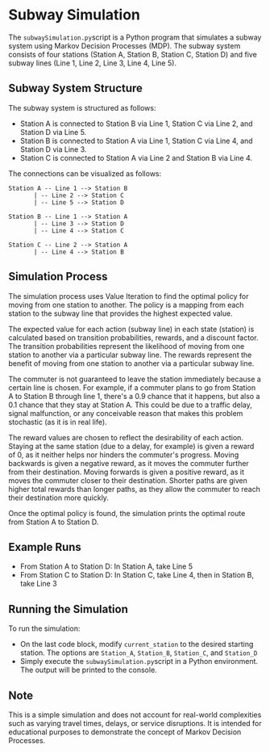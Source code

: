 # Subway Simulation

The `subwaySimulation.py`script is a Python program that simulates a subway system using Markov Decision Processes (MDP). The subway system consists of four stations (Station A, Station B, Station C, Station D) and five subway lines (Line 1, Line 2, Line 3, Line 4, Line 5).

## Subway System Structure

The subway system is structured as follows:

- Station A is connected to Station B via Line 1, Station C via Line 2, and Station D via Line 5.
- Station B is connected to Station A via Line 1, Station C via Line 4, and Station D via Line 3.
- Station C is connected to Station A via Line 2 and Station B via Line 4.

The connections can be visualized as follows:

```
Station A -- Line 1 --> Station B
       | -- Line 2 --> Station C
       | -- Line 5 --> Station D
       
Station B -- Line 1 --> Station A
       | -- Line 3 --> Station D
       | -- Line 4 --> Station C
       
Station C -- Line 2 --> Station A
       | -- Line 4 --> Station B
```

## Simulation Process

The simulation process uses Value Iteration to find the optimal policy for moving from one station to another. The policy is a mapping from each station to the subway line that provides the highest expected value.

The expected value for each action (subway line) in each state (station) is calculated based on transition probabilities, rewards, and a discount factor. The transition probabilities represent the likelihood of moving from one station to another via a particular subway line. The rewards represent the benefit of moving from one station to another via a particular subway line.

The commuter is not guaranteed to leave the station immediately because a certain line is chosen. For example, if a commuter plans to go from Station A to Station B through line 1, there's a 0.9 chance that it happens, but also a 0.1 chance that they stay at Station A. This could be due to a traffic delay, signal malfunction, or any conceivable reason that makes this problem stochastic (as it is in real life).

The reward values are chosen to reflect the desirability of each action. Staying at the same station (due to a delay, for example) is given a reward of 0, as it neither helps nor hinders the commuter's progress. Moving backwards is given a negative reward, as it moves the commuter further from their destination. Moving forwards is given a positive reward, as it moves the commuter closer to their destination. Shorter paths are given higher total rewards than longer paths, as they allow the commuter to reach their destination more quickly.

Once the optimal policy is found, the simulation prints the optimal route from Station A to Station D.

## Example Runs

- From Station A to Station D: In Station A, take Line 5
- From Station C to Station D: In Station C, take Line 4, then in Station B, take Line 3

## Running the Simulation

To run the simulation:
- On the last code block, modify `current_station` to the desired starting station. The options are `Station_A`, `Station_B`, `Station_C`, and `Station_D`
- Simply execute the `subwaySimulation.py`script in a Python environment. The output will be printed to the console.

## Note

This is a simple simulation and does not account for real-world complexities such as varying travel times, delays, or service disruptions. It is intended for educational purposes to demonstrate the concept of Markov Decision Processes.